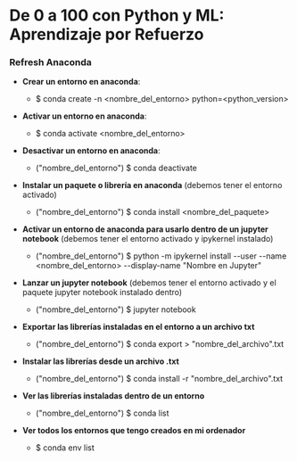 # De 0 a 100 con Python y ML: Aprendizaje por Refuerzo

### Refresh Anaconda

- **Crear un entorno en anaconda**:

    - \$ conda create -n <nombre_del_entorno> python=<python_version>
    
- **Activar un entorno en anaconda**:

    - \$ conda activate <nombre_del_entorno>

- **Desactivar un entorno en anaconda**:

    - ("nombre_del_entorno") \$ conda deactivate
    
- **Instalar un paquete o librería en anaconda** (debemos tener el entorno activado)

    - ("nombre_del_entorno") \$ conda install <nombre_del_paquete>
    
- **Activar un entorno de anaconda para usarlo dentro de un jupyter notebook** (debemos tener el entorno activado y ipykernel instalado)

    - ("nombre_del_entorno") \$ python -m ipykernel install --user --name <nombre_del_entorno> --display-name "Nombre en Jupyter"
    
- **Lanzar un jupyter notebook** (debemos tener el entorno activado y el paquete jupyter notebook instalado dentro)

    - ("nombre_del_entorno") \$ jupyter notebook
    
- **Exportar las librerías instaladas en el entorno a un archivo txt**

    - ("nombre_del_entorno") \$ conda export > "nombre_del_archivo".txt
    
- **Instalar las librerías desde un archivo .txt**

    - ("nombre_del_entorno") \$ conda install -r "nombre_del_archivo".txt
    
- **Ver las librerías instaladas dentro de un entorno**

    - ("nombre_del_entorno") \$ conda list
    
- **Ver todos los entornos que tengo creados en mi ordenador**

    - \$ conda env list
